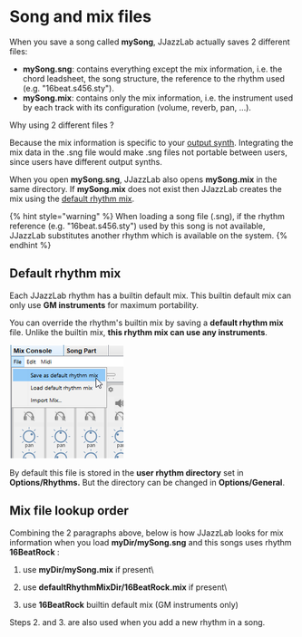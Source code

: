 # Song and mix files

When you save a song called **mySong**, JJazzLab actually saves 2 different files:

* **mySong.sng**: contains everything except the mix information, i.e. the chord leadsheet, the song structure, the reference to the rhythm used (e.g. "16beat.s456.sty").
* **mySong.mix**: contains only the mix information, i.e. the instrument used by each track with its configuration (volume, reverb, pan, ...).

Why using 2 different files ?

Because the mix information is specific to your [output synth](broken-reference). Integrating the mix data in the .sng file would make .sng files not portable between users, since users have different output synths.

When you open **mySong.sng**, JJazzLab also opens **mySong.mix** in the same directory. If **mySong.mix** does not exist then JJazzLab creates the mix using the [default rhythm mix](song-and-mix-files.md#default-rhythm-mix).

{% hint style="warning" %}
When loading a song file (.sng),  if the rhythm reference (e.g. "16beat.s456.sty") used by this song is not available, JJazzLab substitutes another rhythm which is available on the system.
{% endhint %}

## Default rhythm mix

Each JJazzLab rhythm has a builtin default mix. This builtin default mix can only use **GM instruments** for maximum portability.

You can override the rhythm's builtin mix by saving a **default rhythm mix** file.  Unlike the builtin mix, **this rhythm mix can use any instruments**.

![](../.gitbook/assets/saverhythmmix.png)

By default this file is stored in the **user rhythm directory** set in **Options/Rhythms.** But the directory can be changed in **Options/General**.

## Mix file lookup order

Combining the 2 paragraphs above, below is how JJazzLab looks for mix information when you load **myDir/mySong.sng** and this songs uses rhythm **16BeatRock** :

1. use **myDir/mySong.mix** if present\

2. use **defaultRhythmMixDir/16BeatRock.mix** if present\

3. use **16BeatRock** builtin default mix (GM instruments only)

Steps 2. and 3. are also used when you add a new rhythm in a song.
